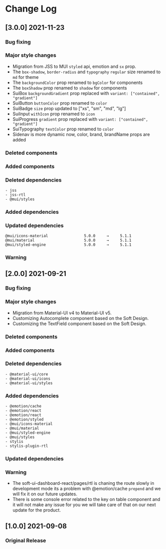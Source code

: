 # Change Log

## [3.0.0] 2021-11-23

### Bug fixing

### Major style changes

- Migration from JSS to MUI `styled` api, emotion and `sx` prop.
- The `box-shadow`, `border-radius` and `typography` `regular` size renamed to `md` for theme
- The `backgroundColor` prop renamed to `bgColor` for components
- The `boxShadow` prop renamed to `shadow` for components
- SuiBox `backgroundGradient` prop replaced with `variant: ["contained", "gradient"]`
- SuiButton `buttonColor` prop renamed to `color`
- SuiBadge `size` prop updated to ["xs", "sm", "md", "lg"]
- SuiInput `withIcon` prop renamed to `icon`
- SuiProgress `gradient` prop replaced with `variant: ["contained", "gradient"]`
- SuiTypography `textColor` prop renamed to `color`
- Sidenav is more dynamic now, color, brand, brandName props are added

### Deleted components

### Added components

### Deleted dependencies

```
- jss
- jss-rtl
- @mui/styles
```

### Added dependencies

### Updated dependencies

```
@mui/icons-material                5.0.0     →     5.1.1
@mui/material                      5.0.0     →     5.1.1
@mui/styled-engine                 5.0.0     →     5.1.1
```

### Warning

## [2.0.0] 2021-09-21

### Bug fixing

### Major style changes

- Migration from Material-UI v4 to Material-UI v5.
- Customizing Autocomplete component based on the Soft Design.
- Customizing the TextField component based on the Soft Design.

### Deleted components

### Added components

### Deleted dependencies

```
- @material-ui/core
- @material-ui/icons
- @material-ui/styles
```

### Added dependencies

```
- @emotion/cache
- @emotion/react
- @emotion/react
- @emotion/styled
- @mui/icons-material
- @mui/material
- @mui/styled-engine
- @mui/styles
- stylis
- stylis-plugin-rtl
```

### Updated dependencies

### Warning

- The soft-ui-dashboard-react/pages/rtl is chaning the route slowly in development mode its a problem with @emotion/cache `prepend` and we will fix it on our future updates.
- There is some console error related to the key on table component and it will not make any issue for you we will take care of that on our next update for the product.

## [1.0.0] 2021-09-08

### Original Release
